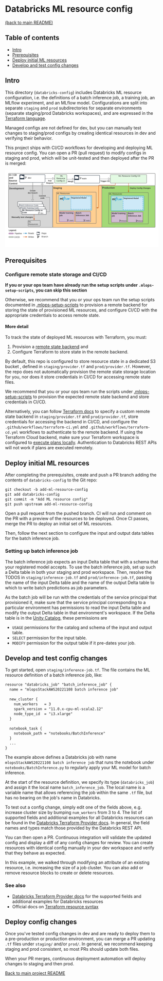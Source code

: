 # Databricks ML resource config
[(back to main README)](../README.md)

## Table of contents
* [Intro](#intro)
* [Prerequisites](#prerequisites)
* [Deploy initial ML resources](#deploy-initial-ml-resources)
* [Develop and test config changes](#develop-and-test-config-changes)

## Intro

This directory (`databricks-config`) includes Databricks ML resource configuration, i.e. the definitions of a batch
inference job, a training job, an MLflow experiment, and an MLflow model.
Configurations are split into separate `staging` and `prod` subdirectories
for separate environments (separate staging/prod Databricks workspaces), and are expressed in
the [Terraform language](https://developer.hashicorp.com/terraform/language#terraform-language-documentation).

Managed configs are not defined for dev, but you can manually test changes to staging/prod configs by
creating identical resources in dev and verifying their behavior.

This project ships with CI/CD workflows for developing and deploying ML resource config. You can open a PR (pull request) to modify configs in staging and prod,
which will be unit-tested and then deployed after the PR is merged:

![ML resource config diagram](../docs/images/mlops-resource-config.png)

## Prerequisites

### Configure remote state storage and CI/CD
**If you or your ops team have already run the setup scripts under `.mlops-setup-scripts`,
you can skip this section**

Otherwise, we recommend that you or your ops team run the setup scripts documented in [.mlops-setup-scripts](../.mlops-setup-scripts/README.md) to
provision a remote backend for storing the state of provisioned ML resources, and configure CI/CD
with the appropriate credentials to access remote state.

#### More detail

To track the state of deployed ML resources with Terraform, you must:
1. Provision a [remote state backend](https://developer.hashicorp.com/terraform/language/settings/backends/configuration) and
2. Configure Terraform to store state in the remote backend. 

By default, this repo is configured to store resource state in a dedicated
 S3 bucket ,
defined in `staging/provider.tf` and `prod/provider.tf`. However, the repo does not automatically provision the
remote state storage location for you, nor does it store credentials in CI/CD for accessing remote state files.

We recommend that you or your ops team
run the scripts under [.mlops-setup-scripts](../.mlops-setup-scripts/README.md) to provision the
expected remote state backend and store credentials in CI/CD.

Alternatively, you can follow
[Terraform docs](https://developer.hashicorp.com/terraform/language/settings/backends/configuration) to specify a custom remote state
backend in `staging/provider.tf` and `prod/provider.tf`, store credentials for accessing the backend in CI/CD,
and configure the `.github/workflows/terraform-ci.yml` and `.github/workflows/terraform-cd.yml` workflows
to authenticate to the remote backend. If using the Terraform Cloud backend, make sure your Terraform workspace is configured
to [execute plans locally](https://www.terraform.io/cloud-docs/workspaces/settings#execution-mode).
Authentication to Databricks REST APIs will not work if plans are executed remotely.


## Deploy initial ML resources
After completing the prerequisites, create and push a PR branch adding
the contents of `databricks-config` to the Git repo:
```
git checkout -b add-ml-resource-config
git add databricks-config
git commit -m "Add ML resource config"
git push upstream add-ml-resource-config
```
Open a pull request from the pushed branch. 
CI will run and comment on the PR with a preview of the resources to be deployed.
Once CI passes, merge the PR to deploy an initial set of ML resources.

Then, follow the next section to configure the input and output data tables for the
batch inference job.

### Setting up batch inference job
The batch inference job expects an input Delta table that with a schema that your registered model accepts. To use the batch
inference job, set up such a Delta table in both your staging and prod workspace.
Then, resolve the TODOS in `staging/inference-job.tf` and `prod/inference-job.tf`, passing
the name of the input Delta table and the name of the output Delta table to which to write
batch predictions as job parameters.

As the batch job will be run with the credentials of the service principal that provisioned it, make sure that the service
principal corresponding to a particular environment has permissions to read the input Delta table and modify the output Delta table in that environment's workspace. If the Delta table is in the [Unity Catalog](https://www.databricks.com/product/unity-catalog), these permissions are

* `USAGE` permissions for the catalog and schema of the input and output table.
* `SELECT` permission for the input table.
* `MODIFY` permission for the output table if it pre-dates your job.

## Develop and test config changes
To get started, open `staging/inference-job.tf`.  The file contains the ML resource definition of
a batch inference job, like:

```$xslt
resource "databricks_job" "batch_inference_job" {
  name = "mlopsStackAWS20221108 batch inference job"

  new_cluster {
    num_workers   = 3
    spark_version = "11.0.x-cpu-ml-scala2.12"
    node_type_id  = "i3.xlarge"
  }

  notebook_task {
    notebook_path = "notebooks/BatchInference"
  }
  ...
}
```

The example above defines a Databricks job with name `mlopsStackAWS20221108 batch inference job`
that runs the notebook under `notebooks/BatchInference.py` to regularly apply your ML model
for batch inference. 

At the start of the resource definition, we specify its type (`databricks_job`)
and assign it the local name ``batch_inference_job``. The local name is a variable
name that allows referencing the job within the same ``.tf`` file, but has no bearing
on the job's name in Databricks.

To test out a config change, simply edit one of the fields above, e.g. 
increase cluster size by bumping `num_workers` from 3 to 4. 
The list of supported fields and additional examples for all Databricks resources can be found in the 
[Databricks Terraform Provider docs](https://registry.terraform.io/providers/databricks/databricks/latest/docs/resources/job).
In general, the field names and types match those provided by the Databricks REST API.

You can then open a PR. Continuous integration will validate the updated config and display a diff
of any config changes for review. You can create resources with identical config manually in your dev workspace
and verify that they behave as expected.

In this example, we walked through modifying an attribute of an existing resource, i.e. increasing the
size of a job cluster. You can also add or remove resource blocks to create or delete resources.

### See also
* [Databricks Terraform Provider docs](https://registry.terraform.io/providers/databricks/databricks/latest/docs/resources/job) for the supported fields and additional examples for Databricks resources
* Official docs on [Terraform resource syntax](https://developer.hashicorp.com/terraform/language/resources/syntax#resource-syntax)

## Deploy config changes

Once you've tested config changes in dev and are ready to deploy them to a pre-production or production
environment, you can merge a PR updating `.tf` files under `staging/` and/or
`prod/`. In general, we recommend keeping staging and prod consistent, so most PRs should update both files.

When your PR merges, continuous deployment automation will deploy changes to staging and then prod.

[Back to main project README](../README.md)
